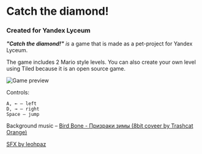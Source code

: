 # Catch the diamond!

### Created for Yandex Lyceum

***"Catch the diamond!"** is* a game that is made as a pet-project for Yandex Lyceum.

The game includes 2 Mario style levels. You can also create your own level using Tiled because it is an open source game.

![Game preview](https://i.imgur.com/B5AcgnC.png)

Controls:

    A, ← – left
    D, → – right
    Space – jump

Background music – [Bird Bone - Призраки зимы (8bit coveer by Trashcat Orange)](https://www.youtube.com/watch?v=HqRR5QECV4M&t=7s)

[SFX by leohpaz](https://leohpaz.itch.io/minifantasy-dungeon-sfx-pack)